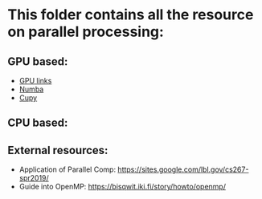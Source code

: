 # This folder contains all the resource on parallel processing:

## GPU based:

* [GPU links](./gpu.md)
* [Numba](./everything_numba/readme.md)
* [Cupy](./everything_cupy/readme.md)


## CPU based:

## External resources:

* Application of Parallel Comp: https://sites.google.com/lbl.gov/cs267-spr2019/
* Guide into OpenMP: https://bisqwit.iki.fi/story/howto/openmp/

